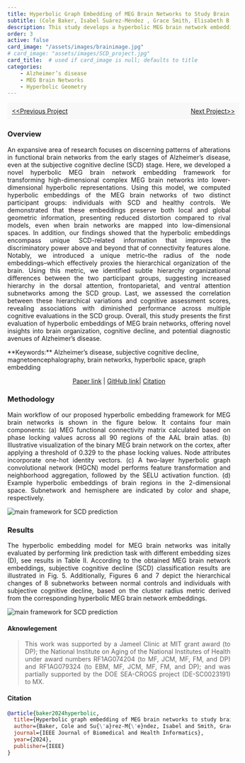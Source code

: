 ```yaml
---
title: Hyperbolic Graph Embedding of MEG Brain Networks to Study Brain Alterations in Individuals With Subjective Cognitive Decline
subtitle: (Cole Baker, Isabel Suárez-Méndez , Grace Smith, Elisabeth B. Marsh, Michael Funke, John C. Mosher, Fernando Maestu, Mengjia Xu*, and Dimitrios Pantazis*)
description: This study develops a hyperbolic MEG brain network embedding framework to analyze early Alzheimer’s disease (SCD stage) by mapping brain networks into low-dimensional hyperbolic space. The model reveals hierarchical differences in key subnetworks and their correlation with cognitive decline, offering new insights for early diagnosis.
order: 3
active: false
card_image: "/assets/images/brainimage.jpg"
# card_image: "assets/images/SCD_project.jpg"
card_title:  # used if card_image is null; defaults to title
categories: 
    - Alzheimer’s disease
    - MEG Brain Networks
    - Hyperbolic Geometry
---
```


<div style="width: 100%; padding: 10px; ; background-color: #f8f8f8;">
    <div style="display: flex; justify-content: space-between;">
        <a href="../project2">&lt;&lt;Previous Project</a>
        <a href="../project3">Next Project&gt;&gt;</a>
    </div>
</div>

### Overview

<p align="justify">
An expansive area of research focuses on discerning patterns of alterations in functional brain networks from the early stages of Alzheimer’s disease, even at the subjective cognitive decline (SCD) stage. Here, we developed a novel hyperbolic MEG brain network embedding framework for transforming high-dimensional complex MEG brain networks into lower-dimensional hyperbolic representations. Using this model, we computed hyperbolic embeddings of the MEG brain networks of two distinct participant groups: individuals with SCD and healthy controls. We demonstrated that these embeddings preserve both local and global geometric information, presenting reduced distortion compared to rival models, even when brain networks are mapped into low-dimensional spaces. In addition, our findings showed that the hyperbolic embeddings encompass unique SCD-related information that improves the discriminatory power above and beyond that of connectivity features alone. Notably, we introduced a unique metric–the radius of the node embeddings–which effectively proxies the hierarchical organization of the brain. Using this metric, we identified subtle hierarchy organizational differences between the two participant groups, suggesting increased hierarchy in the dorsal attention, frontoparietal, and ventral attention subnetworks among the SCD group. Last, we assessed the correlation between these hierarchical variations and cognitive assessment scores, revealing associations with diminished performance across multiple cognitive evaluations in the SCD group. Overall, this study presents the first evaluation of hyperbolic embeddings of MEG brain networks, offering novel insights into brain organization, cognitive decline, and potential diagnostic avenues of Alzheimer’s disease.
</p>
**Keywords:** Alzheimer’s disease, subjective cognitive decline, magnetoencephalography, brain networks, hyperbolic space, graph embedding

<p align="center">
    <a href="https://ieeexplore.ieee.org/stamp/stamp.jsp?arnumber=10564006">Paper link</a> | 
    <a href="https://github.com/ColeSBaker/hyperBrain">GitHub link</a>|
    <a href="#citation">Citation</a> 
</p>

### **Methodology**
<p align = 'justify'>
Main workflow of our proposed hyperbolic embedding framework for MEG brain networks is shown in the figure below. It contains four main components: (a) MEG functional connectivity matrix calculated based on phase locking values across all 90 regions of the AAL brain atlas. (b) Illustrative visualization of the binary MEG brain network on the cortex, after applying a threshold of 0.329 to the phase locking values. Node attributes incorporate one-hot identity vectors. (c) A two-layer hyperbolic graph convolutional network (HGCN) model performs feature transformation and neighborhood aggregation, followed by the SELU activation function. (d) Example hyperbolic embeddings of brain regions in the 2-dimensional space. Subnetwork and hemisphere are indicated by color and shape, respectively.
</p>
<img src="{{ '/assets/images/projects/SCD_method.png' | relative_url }}" alt="main framework for SCD prediction">

### **Results**

<p align = 'justify'>
The hyperbolic embedding model for MEG brain networks was initally evaluated by performing link prediction task with different embedding sizes (D), see results in Table II. According to the obtained MEG brain network embeddings, subjective cognitive decline (SCD) classification results are illustrated in Fig. 5. Additionally, Figures 6 and 7 depict the hierarchical changes of 8 subnetworks between normal controls and individuals with subjective cognitive decline, based on the cluster radius metric derived from the corresponding hyperbolic MEG brain network embeddings.
</p>

<img src="{{ '/assets/images/projects/SCD_results_all.png' | relative_url }}" alt="main framework for SCD prediction">


#### Aknowlegement

> <p align="justify"> This work was supported by a Jameel Clinic at MIT grant award (to DP); the National Institute on Aging of the National Institutes of Health under award numbers RF1AG074204 (to MF, JCM, MF, FM, and DP) and RF1AG079324 (to EBM, MF, JCM, MF, FM, and DP); and was partially supported by the DOE SEA-CROGS project (DE-SC0023191) to MX. 

#### Citation

```bibtex
@article{baker2024hyperbolic,
  title={Hyperbolic graph embedding of MEG brain networks to study brain alterations in individuals with subjective cognitive decline},
  author={Baker, Cole and Su{\'a}rez-M{\'e}ndez, Isabel and Smith, Grace and Marsh, Elisabeth B and Funke, Michael and Mosher, John C and Maest{\'u}, Fernando and Xu, Mengjia and Pantazis, Dimitrios},
  journal={IEEE Journal of Biomedical and Health Informatics},
  year={2024},
  publisher={IEEE}
}
```


<!-- This is an example of a PubMed citation {% include citation.html search="njit" %}. -->

<!-- {% include figure.html  
    image="assets/images/chemical-reaction-science-chemistry.jpg"
    title="This is the 'title' provided to figure.html."
    caption="This is the text in the 'caption' provided to figure.html."
%} -->
